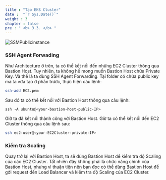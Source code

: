```yaml
---
title : "Tạo EKS Cluster"
date :  "`r Sys.Date()`" 
weight : 3
chapter : false
pre : " <b> 3.3. </b> "
---
```


![SSMPublicinstance](/images/arc-log.png)
### SSH Agent Forwading

Như Architecture ở trên, ta có thể kết nối đến những EC2 Cluster thông qua Bastion Host. Tuy nhiên, ta không hề mong muốn Bastion Host chứa Private Key. Và thế là ta dùng SSH Agent Forwarding. Tại folder có chứa public key mà ta vừa tạo ở phần trước, thực hiện câu lệnh:

```sh
ssh-add EC2.pem
```

Sau đó ta có thể kết nối với Bastion Host thông qua câu lệnh:

```
ssh -A ubuntu@<your-bastion-host-public-IP>
```

Giờ ta đã kết nối thành công với Bastion Host. Giờ ta có thể kết nối đến EC2 Cluster thông qua câu lệnh sau:

```sh
ssh ec2-user@<your-EC2Cluster-private-IP>
```

### Kiểm tra Scaling

Quay trở lại với Bastion Host, ta sẽ dùng Bastion Host để kiểm tra độ Scaling của các EC2 Cluster. Tất nhiên đây không phải là chức năng chính của Bastion Host, nhưng vì thuận tiện nên bạn đọc có thể dùng Bastion Host để gởi request đến Load Balancer và kiểm tra độ Scaling của EC2 Cluster.
